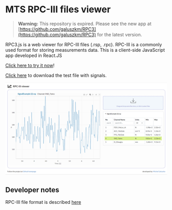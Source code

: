 # MTS RPC-III files viewer

> **Warning:** This repository is expired. Please see the new app at [https://github.com/galuszkm/RPC3](https://github.com/galuszkm/RPC3) for the latest version.

RPC3.js is a web viewer for RPC-III files (.rsp, .rpc). 
RPC-III is a commonly used format for storing measurements data.
This is a client-side JavaScript app developed in React.JS

[Click here to try it now](https://htmlpreview.github.io/?https://github.com/galuszkm/RPC3.js/blob/master/example/index.html)!

[Click here](https://github.com/galuszkm/RPC3.js/raw/master/example/SignalExample.rsp) to download the test file with signals.

<img src="https://github.com/galuszkm/RPC3.js/blob/master/public/WebApp.png?raw=true">

## Developer notes
RPC-III file format is described <a href="https://github.com/galuszkm/RPC3.js/blob/master/public/RPC3_Format.pdf">here</a>
